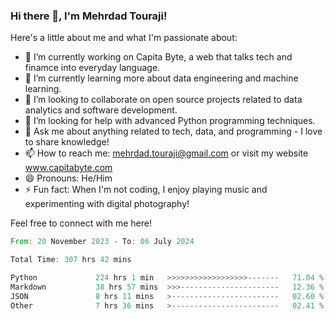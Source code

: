 ### Hi there 👋, I'm Mehrdad Touraji!


Here's a little about me and what I'm passionate about:

- 🔭 I’m currently working on Capita Byte, a web that talks tech and finamce into everyday language.
- 🌱 I’m currently learning more about data engineering and machine learning.
- 👯 I’m looking to collaborate on open source projects related to data analytics and software development.
- 🤔 I’m looking for help with advanced Python programming techniques.
- 💬 Ask me about anything related to tech, data, and programming - I love to share knowledge!
- 📫 How to reach me: mehrdad.touraji@gmail.com or visit my website www.capitabyte.com
- 😄 Pronouns: He/Him
- ⚡ Fun fact: When I'm not coding, I enjoy playing music and experimenting with digital photography!

Feel free to connect with me here!


<!--START_SECTION:waka-->

```rust
From: 20 November 2023 - To: 06 July 2024

Total Time: 307 hrs 42 mins

Python             224 hrs 1 min   >>>>>>>>>>>>>>>>>>-------   71.04 %
Markdown           38 hrs 57 mins  >>>----------------------   12.36 %
JSON               8 hrs 11 mins   >------------------------   02.60 %
Other              7 hrs 36 mins   >------------------------   02.41 %
```

<!--END_SECTION:waka-->
